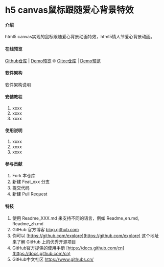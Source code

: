 # h5 canvas鼠标跟随爱心背景特效

#### 介绍
html5 canvas实现的鼠标跟随爱心背景动画特效，html5情人节爱心背景动画。

#### 在线预览

[Github仓库](https://github.com/sunyctf/css-effects) | [Demo预览](https://sunyctf.github.io/js-effects/canvas鼠标跟随爱心背景特效/index.html) 🌐 [Gitee仓库](https://gitee.com/sunyctf/css-effects) | [Demo预览](https://sunyctf.gitee.io/js-effects/canvas鼠标跟随爱心背景特效/index.html)

#### 软件架构
软件架构说明


#### 安装教程

1.  xxxx
2.  xxxx
3.  xxxx

#### 使用说明

1.  xxxx
2.  xxxx
3.  xxxx

#### 参与贡献

1.  Fork 本仓库
2.  新建 Feat_xxx 分支
3.  提交代码
4.  新建 Pull Request


#### 特技

1.  使用 Readme\_XXX.md 来支持不同的语言，例如 Readme\_en.md, Readme\_zh.md
2.  GitHub 官方博客 [blog.github.com](https://github.blog)
3.  你可以 [https://github.com/explore](https://github.com/explore) 这个地址来了解 GitHub 上的优秀开源项目
4.  GitHub官方提供的使用手册 [https://docs.github.com/cn](https://docs.github.com/cn)
5.  GitHub中文社区 https://www.githubs.cn/
